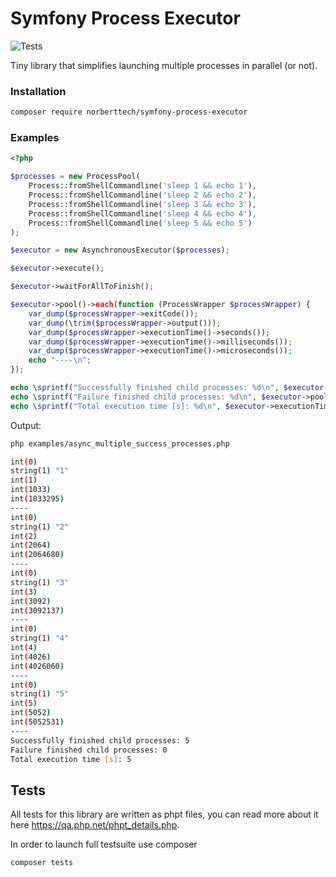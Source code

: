 # Symfony Process Executor 

![Tests](https://github.com/norberttech/symfony-process-executor/workflows/Tests/badge.svg?branch=1.0)

Tiny library that simplifies launching multiple processes in parallel (or not). 

### Installation

```bash
composer require norberttech/symfony-process-executor
```

### Examples 

```php
<?php

$processes = new ProcessPool(
    Process::fromShellCommandline('sleep 1 && echo 1'),
    Process::fromShellCommandline('sleep 2 && echo 2'),
    Process::fromShellCommandline('sleep 3 && echo 3'),
    Process::fromShellCommandline('sleep 4 && echo 4'),
    Process::fromShellCommandline('sleep 5 && echo 5')
);

$executor = new AsynchronousExecutor($processes);

$executor->execute();

$executor->waitForAllToFinish();

$executor->pool()->each(function (ProcessWrapper $processWrapper) {
    var_dump($processWrapper->exitCode());
    var_dump(\trim($processWrapper->output()));
    var_dump($processWrapper->executionTime()->seconds());
    var_dump($processWrapper->executionTime()->milliseconds());
    var_dump($processWrapper->executionTime()->microseconds());
    echo "----\n";
});

echo \sprintf("Successfully finished child processes: %d\n", $executor->pool()->withSuccessExitCode());
echo \sprintf("Failure finished child processes: %d\n", $executor->pool()->withFailureExitCode());
echo \sprintf("Total execution time [s]: %d\n", $executor->executionTime()->seconds());
```

Output: 

```bash
php examples/async_multiple_success_processes.php 

int(0)
string(1) "1"
int(1)
int(1033)
int(1033295)
----
int(0)
string(1) "2"
int(2)
int(2064)
int(2064680)
----
int(0)
string(1) "3"
int(3)
int(3092)
int(3092137)
----
int(0)
string(1) "4"
int(4)
int(4026)
int(4026060)
----
int(0)
string(1) "5"
int(5)
int(5052)
int(5052531)
----
Successfully finished child processes: 5
Failure finished child processes: 0
Total execution time [s]: 5
```

## Tests

All tests for this library are written as phpt files, you can read more about it here https://qa.php.net/phpt_details.php. 

In order to launch full testsuite use composer

```php
composer tests
```

